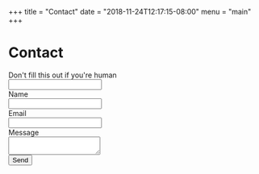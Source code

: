 +++
title = "Contact"
date = "2018-11-24T12:17:15-08:00"
menu = "main"
+++
<h1 class="title">Contact</h1>

<form name="contact" action="/contact-success" method="POST" netlify-honeypot="pooh" netlify>
    <div class="field hidden">
        <label class="label" for="pooh">Don't fill this out if you're human</label>
        <div class="control">
            <input class="input" id="pooh" name="pooh"/>
        </div>
    </div>
    <div class="field">
        <label class="label" for="name">Name</label>
        <div class="control">
            <input class="input" id="name" name="name" autocomplete="name" type="text"/>
        </div>
    </div>
    <div class="field">
        <label class="label" for="email">Email</label>
        <div class="control">
            <input class="input" id="email" name="email" autocomplete="email" type="email"/>
        </div>
    </div>
    <div class="field">
        <label class="label" for="message">Message</label>
        <div class="control">
            <textarea class="textarea" id="message" name="message"></textarea>
        </div>
    </div>
    <div class="field">
        <div netlify-recaptcha></div>
    </div>
    <div class="field">
        <div class="control">
            <button class="button is-info is-pulled-right" type="submit">Send</button>
        </div>
    </div>
</form>
